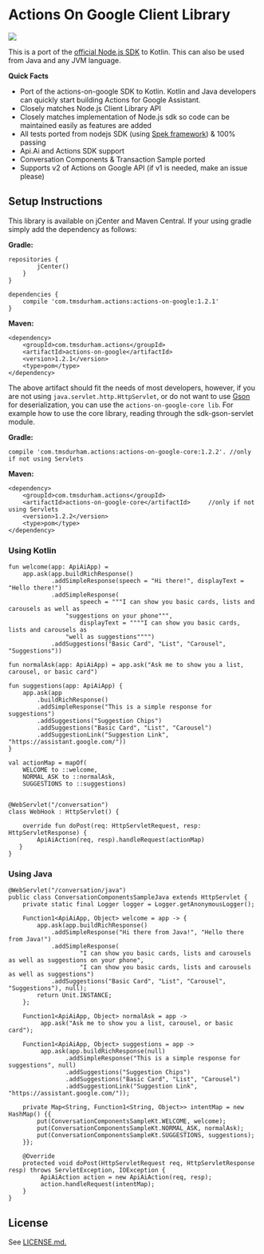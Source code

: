 # Actions On Google Client Library

![](https://storage.googleapis.com/kotlin-actions-sdk.appspot.com/actions-kotlin-java.png)

This is a port of the [official Node.js SDK](https://github.com/actions-on-google/actions-on-google-nodejs) to Kotlin.  This can also be used from Java and any JVM language.

__Quick Facts__

 * Port of the actions-on-google SDK to Kotlin.  Kotlin and Java developers can quickly start building Actions for Google Assistant.
 * Closely matches Node.js Client Library API
 * Closely matches implementation of Node.js sdk so code can be maintained easily as features are added
 * All tests ported from nodejs SDK (using [Spek framework](http://spekframework.org/)) & 100% passing
 * Api.Ai and Actions SDK support
 * Conversation Components & Transaction Sample ported
 * Supports v2 of Actions on Google API (if v1 is needed, make an issue please)

## Setup Instructions

This library is available on jCenter and Maven Central.  If your using gradle simply add the dependency as follows:

__Gradle:__

    repositories {
            jCenter()
        }
    }
    
    dependencies {
        compile 'com.tmsdurham.actions:actions-on-google:1.2.1'
    }
__Maven:__

    <dependency>
  		<groupId>com.tmsdurham.actions</groupId>
  		<artifactId>actions-on-google</artifactId>
  		<version>1.2.1</version>
  		<type>pom</type>
    </dependency>

The above artifact should fit the needs of most developers, however, if you are not using ```java.servlet.http.HttpServlet```, or do not want to use [Gson](https://github.com/google/gson) for deserialization, you can use the ```actions-on-google-core lib```.  For example how to use the core library, reading through the sdk-gson-servlet module.    

__Gradle:__

   	compile 'com.tmsdurham.actions:actions-on-google-core:1.2.2'. //only if not using Servlets

__Maven:__

    <dependency>
  		<groupId>com.tmsdurham.actions</groupId>
  		<artifactId>actions-on-google-core</artifactId>		//only if not using Servlets
  		<version>1.2.2</version>
  		<type>pom</type>
    </dependency>


### Using Kotlin

    fun welcome(app: ApiAiApp) =
        app.ask(app.buildRichResponse()
                .addSimpleResponse(speech = "Hi there!", displayText = "Hello there!")
                .addSimpleResponse(
                        speech = """I can show you basic cards, lists and carousels as well as
                    "suggestions on your phone""",
                        displayText = """"I can show you basic cards, lists and carousels as
                    "well as suggestions"""")
                .addSuggestions("Basic Card", "List", "Carousel", "Suggestions"))
                
    fun normalAsk(app: ApiAiApp) = app.ask("Ask me to show you a list, carousel, or basic card")

    fun suggestions(app: ApiAiApp) {
        app.ask(app
            .buildRichResponse()
            .addSimpleResponse("This is a simple response for suggestions")
            .addSuggestions("Suggestion Chips")
            .addSuggestions("Basic Card", "List", "Carousel")
            .addSuggestionLink("Suggestion Link", "https://assistant.google.com/"))
    }
    
    val actionMap = mapOf(
        WELCOME to ::welcome,
        NORMAL_ASK to ::normalAsk,
        SUGGESTIONS to ::suggestions)
      
    
    @WebServlet("/conversation")
    class WebHook : HttpServlet() {

    	override fun doPost(req: HttpServletRequest, resp: HttpServletResponse) {
        	ApiAiAction(req, resp).handleRequest(actionMap)
       }
    }

### Using Java

	@WebServlet("/conversation/java")
	public class ConversationComponentsSampleJava extends HttpServlet {
    	private static final Logger logger = Logger.getAnonymousLogger();

		Function1<ApiAiApp, Object> welcome = app -> {
        	app.ask(app.buildRichResponse()
                .addSimpleResponse("Hi there from Java!", "Hello there from Java!")
                .addSimpleResponse(
                        "I can show you basic cards, lists and carousels as well as suggestions on your phone",
                        "I can show you basic cards, lists and carousels as well as suggestions")
                .addSuggestions("Basic Card", "List", "Carousel", "Suggestions"), null);
        	return Unit.INSTANCE;
    	};

    	Function1<ApiAiApp, Object> normalAsk = app ->
       	     app.ask("Ask me to show you a list, carousel, or basic card");

    	Function1<ApiAiApp, Object> suggestions = app ->
       	     app.ask(app.buildRichResponse(null)
                    .addSimpleResponse("This is a simple response for suggestions", null)
                    .addSuggestions("Suggestion Chips")
                    .addSuggestions("Basic Card", "List", "Carousel")
                    .addSuggestionLink("Suggestion Link", "https://assistant.google.com/"));

		private Map<String, Function1<String, Object>> intentMap = new HashMap() {{
        	put(ConversationComponentsSampleKt.WELCOME, welcome);
        	put(ConversationComponentsSampleKt.NORMAL_ASK, normalAsk);
        	put(ConversationComponentsSampleKt.SUGGESTIONS, suggestions);
    	}};

    	@Override
    	protected void doPost(HttpServletRequest req, HttpServletResponse resp) throws ServletException, IOException {
         	 ApiAiAction action = new ApiAiAction(req, resp);
       	 	 action.handleRequest(intentMap);
    	}
    }

## License
See [LICENSE.md.](https://github.com/TicketmasterMobileStudio/actions-on-google-kotlin/blob/master/LICENSE)
